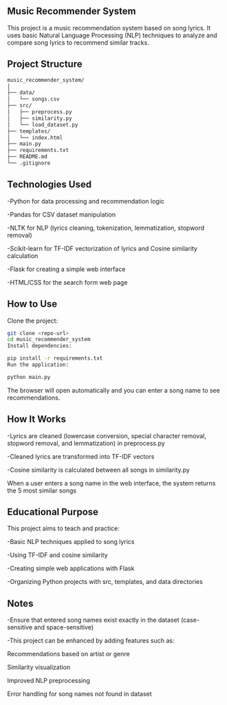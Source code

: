 ## Music Recommender System
This project is a music recommendation system based on song lyrics. It uses basic Natural Language Processing (NLP) techniques to analyze and compare song lyrics to recommend similar tracks.

## Project Structure
```bash
music_recommender_system/
│
├── data/ 
│   └── songs.csv
├── src/ 
│   ├── preprocess.py
│   ├── similarity.py 
│   └── load_dataset.py
├── templates/ 
│   └── index.html
├── main.py
├── requirements.txt
├── README.md
└── .gitignore
```

## Technologies Used
-Python for data processing and recommendation logic

-Pandas for CSV dataset manipulation

-NLTK for NLP (lyrics cleaning, tokenization, lemmatization, stopword removal)

-Scikit-learn for TF-IDF vectorization of lyrics and Cosine similarity calculation

-Flask for creating a simple web interface

-HTML/CSS for the search form web page

## How to Use
Clone the project:

```bash
git clone <repo-url>
cd music_recommender_system
Install dependencies:
```
```bash
pip install -r requirements.txt
Run the application:
```
```bash
python main.py
```
The browser will open automatically and you can enter a song name to see recommendations.

## How It Works
-Lyrics are cleaned (lowercase conversion, special character removal, stopword removal, and lemmatization) in preprocess.py

-Cleaned lyrics are transformed into TF-IDF vectors

-Cosine similarity is calculated between all songs in similarity.py

When a user enters a song name in the web interface, the system returns the 5 most similar songs

## Educational Purpose
This project aims to teach and practice:

-Basic NLP techniques applied to song lyrics

-Using TF-IDF and cosine similarity

-Creating simple web applications with Flask

-Organizing Python projects with src, templates, and data directories

## Notes
-Ensure that entered song names exist exactly in the dataset (case-sensitive and space-sensitive)

-This project can be enhanced by adding features such as:

Recommendations based on artist or genre

Similarity visualization

Improved NLP preprocessing

Error handling for song names not found in dataset
    